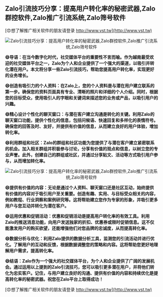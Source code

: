 ## **Zalo引流技巧分享：提高用户转化率的秘密武器,Zalo群控软件,Zalo推广引流系统,Zalo筛号软件**

[😍想了解推广相关软件的朋友请登录 http://www.vst.tw](http://www.vst.tw)

 <center><img src="https://vst.tw/MP4/tuiguang/png/8.png" alt="Zalo引流技巧分享：提高用户转化率的秘密武器,Zalo群控软件,Zalo推广引流系统,Zalo筛号软件"></center>

**😄导语：在当今数字化时代，社交媒体平台的重要性不言而喻。作为越南最受欢迎的社交媒体平台之一，Zalo为个人和企业提供了一个强大的渠道，以吸引并转化潜在用户。本文将分享一些Zalo引流技巧，帮助您提高用户转化率，实现更好的业务增长。**

**😄创造有吸引力的个人资料：在Zalo上，您的个人资料是与潜在用户建立联系的第一步。确保您的资料页面具有专业、清晰的照片和详细的个人介绍。同时，根据您的目标受众，使用吸引人的字眼和关键词来描述您的业务或产品，以吸引用户的兴趣。**

**😄精心设计个性化的聊天窗口：与潜在客户建立沟通是转化的关键。利用Zalo的聊天窗口功能，提供个性化的信息，包括问候语、快速回复和多样化的表情符号。确保您的回答及时、友好，并提供有价值的信息，从而建立良好的用户体验，增加转化率。**

**😄利用群组和社区：Zalo的群组和社区功能为您提供了与潜在客户建立紧密联系的机会。加入相关群组并积极参与讨论，分享有价值的观点和信息，以树立您的专业声誉。此外，创建自己的群组或社区，并通过分享贴文、活动等方式吸引用户参与，从而增加转化率。**

 <center><img src="https://vst.tw/MP4/tuiguang/png/3.png" alt="Zalo引流技巧分享：提高用户转化率的秘密武器,Zalo群控软件,Zalo推广引流系统,Zalo筛号软件"></center>

**😄提供有价值的内容：无论是通过个人资料、聊天窗口还是社区互动，始终提供有价值的内容对于吸引用户至关重要。创造有趣、实用、与目标受众相关的内容，例如教程、行业洞察和案例研究等。这将帮助建立您作为专家的形象，并吸引更多用户与您互动并转化为潜在客户。**

**😄运用优惠和促销活动：优惠和促销活动是提高用户转化率的有效工具。利用Zalo的推送消息功能，向用户发送独家的折扣、优惠券或限时促销信息。这不仅能激发用户的购买欲望，还能增强他们对您品牌的忠诚度，从而提高转化率。**

**😄数据分析与优化：利用Zalo提供的数据分析工具，监测您的引流活动并进行优化。了解用户的互动和反馈，根据数据调整您的策略和内容。这将帮助您更好地理解用户需求，提高转化率。**

**😄结语：Zalo作为一个强大的社交媒体平台，为个人和企业提供了广阔的发展机会。通过运用以上提到的Zalo引流技巧，您可以吸引更多潜在用户，并将他们转化为忠实客户。记住，与用户建立良好的沟通、提供有价值的内容和持续优化是提高转化率的秘密武器。祝您在Zalo平台上取得成功！**

[😍想了解推广相关软件的朋友请登录 http://www.vst.tw](http://www.vst.tw)



